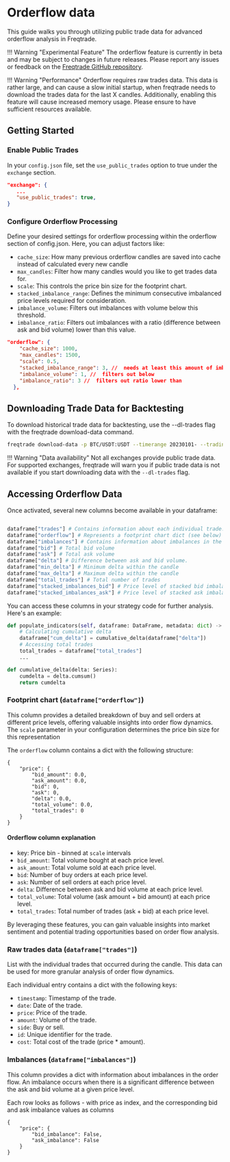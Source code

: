 # Orderflow data

This guide walks you through utilizing public trade data for advanced orderflow analysis in Freqtrade.

!!! Warning "Experimental Feature"
    The orderflow feature is currently in beta and may be subject to changes in future releases. Please report any issues or feedback on the [Freqtrade GitHub repository](https://github.com/freqtrade/freqtrade/issues).

!!! Warning "Performance"
    Orderflow requires raw trades data. This data is rather large, and can cause a slow initial startup, when freqtrade needs to download the trades data for the last X candles. Additionally, enabling this feature will cause increased memory usage. Please ensure to have sufficient resources available.

## Getting Started

### Enable Public Trades

In your `config.json` file, set the `use_public_trades` option to true under the `exchange` section.

```json
"exchange": {
   ...
   "use_public_trades": true,
}
```

### Configure Orderflow Processing

Define your desired settings for orderflow processing within the orderflow section of config.json. Here, you can adjust factors like:

- `cache_size`: How many previous orderflow candles are saved into cache instead of calculated every new candle
- `max_candles`: Filter how many candles would you like to get trades data for.
- `scale`: This controls the price bin size for the footprint chart.
- `stacked_imbalance_range`: Defines the minimum consecutive imbalanced price levels required for consideration.
- `imbalance_volume`: Filters out imbalances with volume below this threshold.
- `imbalance_ratio`: Filters out imbalances with a ratio (difference between ask and bid volume) lower than this value.

```json
"orderflow": {
    "cache_size": 1000, 
    "max_candles": 1500, 
    "scale": 0.5, 
    "stacked_imbalance_range": 3, //  needs at least this amount of imbalance next to each other
    "imbalance_volume": 1, //  filters out below
    "imbalance_ratio": 3 //  filters out ratio lower than
  },
```

## Downloading Trade Data for Backtesting

To download historical trade data for backtesting, use the --dl-trades flag with the freqtrade download-data command.

```bash
freqtrade download-data -p BTC/USDT:USDT --timerange 20230101- --trading-mode futures --timeframes 5m --dl-trades
```

!!! Warning "Data availability"
    Not all exchanges provide public trade data. For supported exchanges, freqtrade will warn you if public trade data is not available if you start downloading data with the `--dl-trades` flag.

## Accessing Orderflow Data

Once activated, several new columns become available in your dataframe:

``` python

dataframe["trades"] # Contains information about each individual trade.
dataframe["orderflow"] # Represents a footprint chart dict (see below)
dataframe["imbalances"] # Contains information about imbalances in the order flow.
dataframe["bid"] # Total bid volume 
dataframe["ask"] # Total ask volume
dataframe["delta"] # Difference between ask and bid volume.
dataframe["min_delta"] # Minimum delta within the candle
dataframe["max_delta"] # Maximum delta within the candle
dataframe["total_trades"] # Total number of trades
dataframe["stacked_imbalances_bid"] # Price level of stacked bid imbalance 
dataframe["stacked_imbalances_ask"] # Price level of stacked ask imbalance  
```

You can access these columns in your strategy code for further analysis. Here's an example:

``` python
def populate_indicators(self, dataframe: DataFrame, metadata: dict) -> DataFrame:
    # Calculating cumulative delta
    dataframe["cum_delta"] = cumulative_delta(dataframe["delta"])
    # Accessing total trades
    total_trades = dataframe["total_trades"]
    ...

def cumulative_delta(delta: Series):
    cumdelta = delta.cumsum()
    return cumdelta

```

### Footprint chart (`dataframe["orderflow"]`)

This column provides a detailed breakdown of buy and sell orders at different price levels, offering valuable insights into order flow dynamics. The `scale` parameter in your configuration determines the price bin size for this representation

The `orderflow` column contains a dict with the following structure:

``` output
{
    "price": {
        "bid_amount": 0.0,
        "ask_amount": 0.0,
        "bid": 0,
        "ask": 0,
        "delta": 0.0,
        "total_volume": 0.0,
        "total_trades": 0
    }
}
```

#### Orderflow column explanation

- key: Price bin - binned at `scale` intervals
- `bid_amount`: Total volume bought at each price level.
- `ask_amount`: Total volume sold at each price level.
- `bid`: Number of buy orders at each price level.
- `ask`: Number of sell orders at each price level.
- `delta`: Difference between ask and bid volume at each price level.
- `total_volume`: Total volume (ask amount + bid amount) at each price level.
- `total_trades`: Total number of trades (ask + bid) at each price level.

By leveraging these features, you can gain valuable insights into market sentiment and potential trading opportunities based on order flow analysis.

### Raw trades data (`dataframe["trades"]`)

List with the individual trades that occurred during the candle. This data can be used for more granular analysis of order flow dynamics.

Each individual entry contains a dict with the following keys:

- `timestamp`: Timestamp of the trade.
- `date`: Date of the trade.
- `price`: Price of the trade.
- `amount`: Volume of the trade.
- `side`: Buy or sell.
- `id`: Unique identifier for the trade.
- `cost`: Total cost of the trade (price * amount).

### Imbalances (`dataframe["imbalances"]`)

This column provides a dict with information about imbalances in the order flow. An imbalance occurs when there is a significant difference between the ask and bid volume at a given price level.

Each row looks as follows - with price as index, and the corresponding bid and ask imbalance values as columns

``` output
{
    "price": {
        "bid_imbalance": False,
        "ask_imbalance": False
    }
}
```
